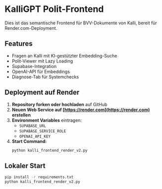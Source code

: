 # KalliGPT Polit-Frontend

Dies ist das semantische Frontend für BVV-Dokumente von Kalli, bereit für Render.com-Deployment.

## Features

- Fragen an Kalli mit KI-gestützter Embedding-Suche
- Polit-Viewer mit Lazy Loading
- Supabase-Integration
- OpenAI-API für Embeddings
- Diagnose-Tab für Systemchecks

## Deployment auf Render

1. **Repository forken oder hochladen** auf GitHub
2. **Neuen Web Service auf [https://render.com](https://render.com) erstellen**
3. **Environment Variables** eintragen:
   - `SUPABASE_URL`
   - `SUPABASE_SERVICE_ROLE`
   - `OPENAI_API_KEY`
4. **Start Command:**
   ```bash
   python kalli_frontend_render_v2.py
   ```

## Lokaler Start

```bash
pip install -r requirements.txt
python kalli_frontend_render_v2.py
```